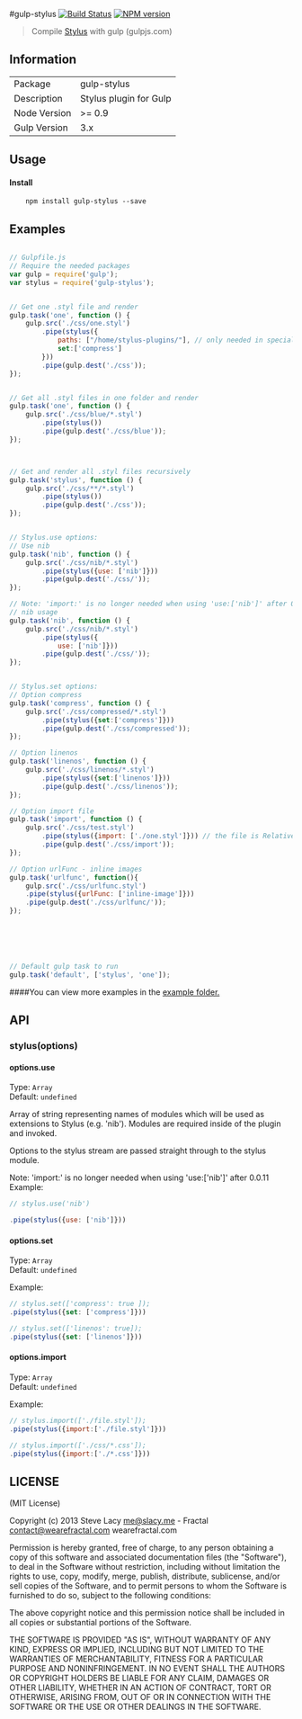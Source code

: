 #gulp-stylus
[![Build Status](https://travis-ci.org/stevelacy/gulp-stylus.png?branch=master)](https://travis-ci.org/stevelacy/gulp-stylus)
[![NPM version](https://badge.fury.io/js/gulp-stylus.png)](http://badge.fury.io/js/gulp-stylus)

> Compile [Stylus](http://learnboost.github.io/stylus/) with gulp (gulpjs.com)

## Information

<table>
<tr> 
<td>Package</td><td>gulp-stylus</td>
</tr>
<tr>
<td>Description</td>
<td>Stylus plugin for Gulp</td>
</tr>
<tr>
<td>Node Version</td>
<td>>= 0.9</td>
</tr>
<tr>
<td>Gulp Version</td>
<td>3.x</td>
</tr>
</table>

## Usage
#### Install
		npm install gulp-stylus --save

## Examples

```javascript

// Gulpfile.js
// Require the needed packages
var gulp = require('gulp');
var stylus = require('gulp-stylus');


// Get one .styl file and render
gulp.task('one', function () {
	gulp.src('./css/one.styl')
		.pipe(stylus({
			paths: ["/home/stylus-plugins/"], // only needed in special cases,
			set:['compress']
		}))
		.pipe(gulp.dest('./css'));
});


// Get all .styl files in one folder and render
gulp.task('one', function () {
	gulp.src('./css/blue/*.styl')
		.pipe(stylus())
		.pipe(gulp.dest('./css/blue'));
});



// Get and render all .styl files recursively 
gulp.task('stylus', function () {
	gulp.src('./css/**/*.styl')
		.pipe(stylus())
		.pipe(gulp.dest('./css'));
});


// Stylus.use options:
// Use nib
gulp.task('nib', function () {
	gulp.src('./css/nib/*.styl')
		.pipe(stylus({use: ['nib']}))
		.pipe(gulp.dest('./css/'));
});

// Note: 'import:' is no longer needed when using 'use:['nib']' after 0.0.11
// nib usage
gulp.task('nib', function () {
	gulp.src('./css/nib/*.styl')
		.pipe(stylus({
			use: ['nib']}))
		.pipe(gulp.dest('./css/'));
});


// Stylus.set options:
// Option compress
gulp.task('compress', function () {
	gulp.src('./css/compressed/*.styl')
		.pipe(stylus({set:['compress']}))
		.pipe(gulp.dest('./css/compressed'));
});

// Option linenos
gulp.task('linenos', function () {
	gulp.src('./css/linenos/*.styl')
		.pipe(stylus({set:['linenos']}))
		.pipe(gulp.dest('./css/linenos'));
});

// Option import file
gulp.task('import', function () {
	gulp.src('./css/test.styl')
		.pipe(stylus({import: ['./one.styl']})) // the file is Relative to the Other styl files
		.pipe(gulp.dest('./css/import'));
});

// Option urlFunc - inline images
gulp.task('urlfunc', function(){
	gulp.src('./css/urlfunc.styl')
	.pipe(stylus({urlFunc: ['inline-image']}))
	.pipe(gulp.dest('./css/urlfunc/'));
});






// Default gulp task to run
gulp.task('default', ['stylus', 'one']);

```
####You can view more examples in the [example folder.](https://github.com/stevelacy/gulp-stylus/tree/master/examples)


## API


### stylus(options)  

#### options.use
Type: `Array`  
Default: `undefined`  

Array of string representing names of modules which will be used as extensions 
to Stylus (e.g. 'nib'). Modules are required inside of the plugin and invoked.

Options to the stylus stream are passed straight through to the stylus module.

Note: 'import:' is no longer needed when using 'use:['nib']' after 0.0.11
Example:
```javascript
// stylus.use('nib')

.pipe(stylus({use: ['nib']}))
```


#### options.set
Type: `Array`  
Default: `undefined`

Example:
```javascript
// stylus.set(['compress': true ]);
.pipe(stylus({set: ['compress']}))

// stylus.set(['linenos': true]);
.pipe(stylus({set: ['linenos']}))

```

#### options.import
Type: `Array`  
Default: `undefined`

Example:
```javascript
// stylus.import(['./file.styl']);
.pipe(stylus({import:['./file.styl']}))

// stylus.import(['./css/*.css']);
.pipe(stylus({import:['./*.css']}))

```

## LICENSE

(MIT License)

Copyright (c) 2013 Steve Lacy <me@slacy.me> - Fractal <contact@wearefractal.com> wearefractal.com

Permission is hereby granted, free of charge, to any person obtaining
a copy of this software and associated documentation files (the
"Software"), to deal in the Software without restriction, including
without limitation the rights to use, copy, modify, merge, publish,
distribute, sublicense, and/or sell copies of the Software, and to
permit persons to whom the Software is furnished to do so, subject to
the following conditions:

The above copyright notice and this permission notice shall be
included in all copies or substantial portions of the Software.

THE SOFTWARE IS PROVIDED "AS IS", WITHOUT WARRANTY OF ANY KIND,
EXPRESS OR IMPLIED, INCLUDING BUT NOT LIMITED TO THE WARRANTIES OF
MERCHANTABILITY, FITNESS FOR A PARTICULAR PURPOSE AND
NONINFRINGEMENT. IN NO EVENT SHALL THE AUTHORS OR COPYRIGHT HOLDERS BE
LIABLE FOR ANY CLAIM, DAMAGES OR OTHER LIABILITY, WHETHER IN AN ACTION
OF CONTRACT, TORT OR OTHERWISE, ARISING FROM, OUT OF OR IN CONNECTION
WITH THE SOFTWARE OR THE USE OR OTHER DEALINGS IN THE SOFTWARE.

